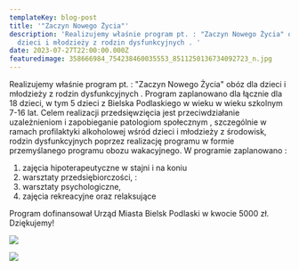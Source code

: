 ```yaml
---
templateKey: blog-post
title: '"Zaczyn Nowego Życia"'
description: 'Realizujemy właśnie program pt. : "Zaczyn Nowego Życia" obóz dla
  dzieci i młodzieży z rodzin dysfunkcyjnych . '
date: 2023-07-27T22:00:00.000Z
featuredimage: 358666984_754238460035553_8511250136734092723_n.jpg
---
```

Realizujemy właśnie program pt. : "Zaczyn Nowego Życia" obóz dla dzieci i młodzieży z rodzin dysfunkcyjnych . Program zaplanowano dla łącznie dla 18 dzieci, w tym 5 dzieci z Bielska Podlaskiego w wieku w wieku szkolnym 7-16 lat. Celem realizacji przedsięwzięcia jest  przeciwdziałanie uzależnieniom i zapobieganie patologiom społecznym , szczególnie w ramach  profilaktyki alkoholowej wśród dzieci i młodzieży z środowisk, rodzin dysfunkcyjnych  poprzez realizację programu  w formie przemyślanego programu obozu wakacyjnego. 
W programie zaplanowano :

1. zajęcia hipoterapeutyczne w stajni i na koniu 
2. warsztaty przedsiębiorczości,   : 
3. warsztaty psychologiczne,  
4. zajęcia rekreacyjne  oraz relaksujące 

Program dofinansował Urząd Miasta Bielsk Podlaski w kwocie 5000 zł. Dziękujemy!

![](358666984_754238460035553_8511250136734092723_n.jpg)

![](358666984_754238460035553_8511250136734092723_n.jpg)